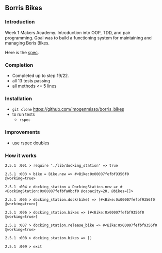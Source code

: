 ## Borris Bikes

### Introduction

Week 1 Makers Academy. Introduction into OOP, TDD, and pair programming. Goal was to build a functioning system for maintaining and managing Boris Bikes. 

Here is the [spec](https://github.com/makersacademy/course/blob/master/boris_bikes/0_challenge_map.md).

### Completion

- Completed up to step 19/22.
- all 13 tests passing
- all methods <= 5 lines

### Installation

- `git clone` https://github.com/imogenmisso/borris_bikes
- to run tests
  - `rspec`

### Improvements

- use rspec doubles 

### How it works

`2.5.1 :001 > require './lib/docking_station'
 => true`
 
`2.5.1 :003 > bike = Bike.new
 => #<Bike:0x00007fefbf9356f0 @working=true>`
 
`2.5.1 :004 > docking_station = DockingStation.new
 => #<DockingStation:0x00007fefbfa0bcf0 @capacity=20, @bikes=[]>`
 
`2.5.1 :005 > docking_station.dock(bike)
 => [#<Bike:0x00007fefbf9356f0 @working=true>]`
 
`2.5.1 :006 > docking_station.bikes
 => [#<Bike:0x00007fefbf9356f0 @working=true>]`
 
`2.5.1 :007 > docking_station.release_bike
 => #<Bike:0x00007fefbf9356f0 @working=true>`
 
`2.5.1 :008 > docking_station.bikes
 => []`
 
`2.5.1 :009 > exit`


